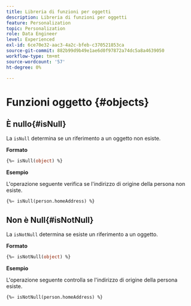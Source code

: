 ```yaml
---
title: Libreria di funzioni per oggetti
description: Libreria di funzioni per oggetti
feature: Personalization
topic: Personalization
role: Data Engineer
level: Experienced
exl-id: 6ce70e32-aac3-4a2c-bfeb-c370521853ca
source-git-commit: 882b99d9b49e1ae6d0f97872a74dc5a8a4639050
workflow-type: tm+mt
source-wordcount: '57'
ht-degree: 0%

---
```


# Funzioni oggetto {#objects}

## È nullo{#isNull}

La `isNull` determina se un riferimento a un oggetto non esiste.

**Formato**

```sql
{%= isNull(object) %}
```

**Esempio**

L&#39;operazione seguente verifica se l&#39;indirizzo di origine della persona non esiste.

```sql
{%= isNull(person.homeAddress) %}
```

## Non è Null{#isNotNull}

La `isNotNull` determina se esiste un riferimento a un oggetto.

**Formato**

```sql
{%= isNotNull(object) %}
```

**Esempio**

L&#39;operazione seguente controlla se l&#39;indirizzo di origine della persona esiste.

```sql
{%= isNotNull(person.homeAddress) %}
```
